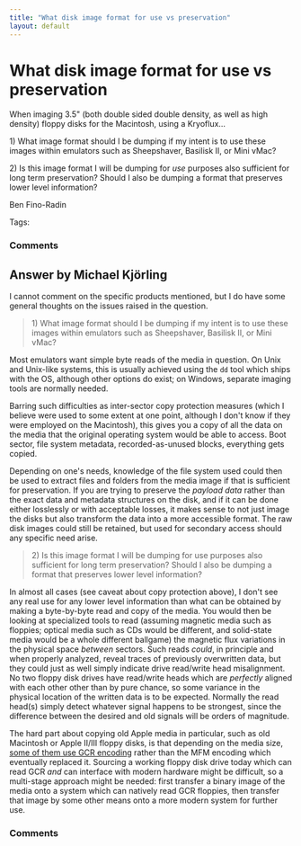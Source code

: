 ```yaml
---
title: "What disk image format for use vs preservation"
layout: default
---
```

What disk image format for use vs preservation
=====================
When imaging 3.5" (both double sided double density, as well as high
density) floppy disks for the Macintosh, using a Kryoflux…

​1) What image format should I be dumping if my intent is to use these
images within emulators such as Sheepshaver, Basilisk II, or Mini vMac?

​2) Is this image format I will be dumping for *use* purposes also
sufficient for long term preservation? Should I also be dumping a format
that preserves lower level information?

Ben Fino-Radin

Tags: <floppy-disk><disk-image><kryoflux><computer-emulation>

### Comments ###


Answer by Michael Kjörling
----------------
I cannot comment on the specific products mentioned, but I do have some
general thoughts on the issues raised in the question.

> ​1) What image format should I be dumping if my intent is to use these
> images within emulators such as Sheepshaver, Basilisk II, or Mini
> vMac?

Most emulators want simple byte reads of the media in question. On Unix
and Unix-like systems, this is usually achieved using the `dd` tool
which ships with the OS, although other options do exist; on Windows,
separate imaging tools are normally needed.

Barring such difficulties as inter-sector copy protection measures
(which I believe were used to some extent at one point, although I don't
know if they were employed on the Macintosh), this gives you a copy of
all the data on the media that the original operating system would be
able to access. Boot sector, file system metadata, recorded-as-unused
blocks, everything gets copied.

Depending on one's needs, knowledge of the file system used could then
be used to extract files and folders from the media image if that is
sufficient for preservation. If you are trying to preserve the *payload
data* rather than the exact data and metadata structures on the disk,
and if it can be done either losslessly or with acceptable losses, it
makes sense to not just image the disks but also transform the data into
a more accessible format. The raw disk images could still be retained,
but used for secondary access should any specific need arise.

> ​2) Is this image format I will be dumping for use purposes also
> sufficient for long term preservation? Should I also be dumping a
> format that preserves lower level information?

In almost all cases (see caveat about copy protection above), I don't
see any real use for any lower level information than what can be
obtained by making a byte-by-byte read and copy of the media. You would
then be looking at specialized tools to read (assuming magnetic media
such as floppies; optical media such as CDs would be different, and
solid-state media would be a whole different ballgame) the magnetic flux
variations in the physical space *between* sectors. Such reads *could*,
in principle and when properly analyzed, reveal traces of previously
overwritten data, but they could just as well simply indicate drive
read/write head misalignment. No two floppy disk drives have read/write
heads which are *perfectly* aligned with each other other than by pure
chance, so some variance in the physical location of the written data is
to be expected. Normally the read head(s) simply detect whatever signal
happens to be strongest, since the difference between the desired and
old signals will be orders of magnitude.

The hard part about copying old Apple media in particular, such as old
Macintosh or Apple II/III floppy disks, is that depending on the media
size, [some of them use GCR
encoding](http://digitalpreservation.stackexchange.com/a/139/97) rather
than the MFM encoding which eventually replaced it. Sourcing a working
floppy disk drive today which can read GCR *and* can interface with
modern hardware might be difficult, so a multi-stage approach might be
needed: first transfer a binary image of the media onto a system which
can natively read GCR floppies, then transfer that image by some other
means onto a more modern system for further use.

### Comments ###

